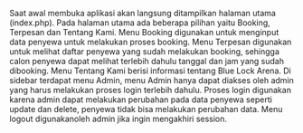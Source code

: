 Saat awal membuka aplikasi akan langsung ditampilkan halaman utama (index.php).
Pada halaman utama ada beberapa pilihan yaitu Booking, Terpesan dan Tentang Kami.
Menu Booking digunakan untuk menginput data penyewa untuk melakukan proses booking.
Menu Terpesan digunakan untuk melihat daftar penyewa yang sudah melakukan booking, sehingga calon penyewa dapat melihat terlebih dahulu tanggal dan jam yang sudah dibooking.
Menu Tentang Kami berisi informasi tentang Blue Lock Arena.
Di sidebar terdapat menu Admin, menu Admin hanya dapat diakses oleh admin yang harus melakukan proses login terlebih dahulu.
Proses login digunakan karena admin dapat melakukan perubahan pada data penyewa seperti update dan delete, penyewa tidak bisa melakukan perubahan data.
Menu logout digunakanoleh admin jika ingin mengakhiri session.
